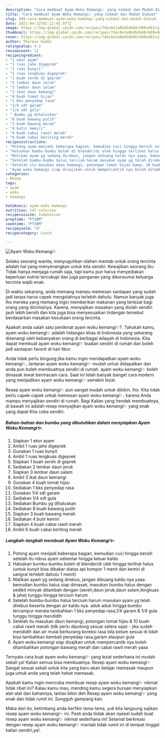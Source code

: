 ```yaml
---
description: "Cara membuat Ayam Woku Kemangi✨ yang nikmat dan Mudah Dibuat"
title: "Cara membuat Ayam Woku Kemangi✨ yang nikmat dan Mudah Dibuat"
slug: 449-cara-membuat-ayam-woku-kemangi-yang-nikmat-dan-mudah-dibuat
date: 2021-04-12T02:12:45.977Z
image: https://img-global.cpcdn.com/recipes/7dac8e2a8bdbdb88/680x482cq70/ayam-woku-kemangi✨-foto-resep-utama.jpg
thumbnail: https://img-global.cpcdn.com/recipes/7dac8e2a8bdbdb88/680x482cq70/ayam-woku-kemangi✨-foto-resep-utama.jpg
cover: https://img-global.cpcdn.com/recipes/7dac8e2a8bdbdb88/680x482cq70/ayam-woku-kemangi✨-foto-resep-utama.jpg
author: Theresa Gibbs
ratingvalue: 4.3
reviewcount: 12
recipeingredient:
- "1 ekor ayam"
- "1 ruas jahe digeprek"
- "1 ruas kunyit"
- "1 ruas lengkuas digeprek"
- "1 buah sereh di geprek"
- "2 lembar daun jeruk"
- "3 lembar daun salam"
- "3 ikat daun kemangi"
- "4 buah tomat hijau"
- "1 bks penyedap rasa"
- "1/4 sdt garam"
- "1/4 sdt gula"
- " Bumbu yg dihaluskan"
- "8 buah bawang putih"
- "3 buah bawang merah"
- "4 butir kemiri"
- "4 buah cabai rawit merah"
- "6 buah cabai keriting merah"
recipeinstructions:
- "Potong ayam menjadi beberapa bagian, kemudian cuci hingga bersih setelah itu rebus ayam sebentar hingga keluar kaldu"
- "Haluskan bumbu-bumbu boleh di blender/di ulek hingga terlihat halus (untuk kunyit bisa dibakar diatas api kompor 1 menit dan kemiri di sangrai terlebih dahulu 1 menit)"
- "Matikan ayam yg sedang direbus, jangan dibuang kaldu nya yaaa. kemudian bumbu halus siap dimasak, masukan bumbu halus dengan sedikit minyak ditambah dengan (sereh,daun jeruk,daun salam,lengkuas &amp; jahe) tunggu hingga tercium harum"
- "Setelah bumbu-bumbu halus tercium harum masukan ayam yg telah direbus beserta dengan air kaldu nya. aduk aduk hingga bumbu tercampur merata tambahkan 1 bks penyedap rasa,1/4 garam &amp; 1/4 gula tunggu hingga mendidih"
- "Setelah itu masukan daun kemangi, potongan tomat hijau &amp; 10 buah cabai rawit merah (tdk perlu dipotong sesuai selera saja)  jika sudah mendidih dan air mulai berkurang koreksi rasa bila belum sesuai di lidah bisa tambahkan kembali penyedap rasa,garam ataupun gula"
- "Ayam woku kemangi siap disajikan untuk mempercantik nya boleh ditambahkan potongan bawang merah dan cabai rawit merah yaaa"
categories:
- Resep
tags:
- ayam
- woku
- kemangi

katakunci: ayam woku kemangi 
nutrition: 147 calories
recipecuisine: Indonesian
preptime: "PT28M"
cooktime: "PT30M"
recipeyield: "4"
recipecategory: Lunch

---
```



![Ayam Woku Kemangi✨](https://img-global.cpcdn.com/recipes/7dac8e2a8bdbdb88/680x482cq70/ayam-woku-kemangi✨-foto-resep-utama.jpg)

Selaku seorang wanita, menyuguhkan olahan mantab untuk orang tercinta adalah hal yang menyenangkan untuk kita sendiri. Kewajiban seorang ibu Tidak hanya menjaga rumah saja, tapi kamu pun harus menyediakan keperluan nutrisi tercukupi dan juga panganan yang dikonsumsi keluarga tercinta wajib enak.

Di waktu  sekarang, anda memang mampu memesan santapan yang sudah jadi tanpa harus capek mengolahnya terlebih dahulu. Namun banyak juga lho mereka yang memang ingin memberikan makanan yang terlezat bagi orang yang dicintainya. Karena, menyajikan masakan yang diolah sendiri jauh lebih bersih dan kita juga bisa menyesuaikan hidangan tersebut berdasarkan masakan kesukaan orang tercinta. 



Apakah anda salah satu penikmat ayam woku kemangi✨?. Tahukah kamu, ayam woku kemangi✨ adalah hidangan khas di Indonesia yang sekarang disenangi oleh kebanyakan orang di berbagai wilayah di Indonesia. Kita dapat membuat ayam woku kemangi✨ buatan sendiri di rumah dan boleh jadi santapan favorit di hari libur.

Anda tidak perlu bingung jika kamu ingin mendapatkan ayam woku kemangi✨, lantaran ayam woku kemangi✨ mudah untuk didapatkan dan anda pun boleh membuatnya sendiri di rumah. ayam woku kemangi✨ boleh dimasak lewat bermacam cara. Saat ini telah banyak banget cara modern yang menjadikan ayam woku kemangi✨ semakin lezat.

Resep ayam woku kemangi✨ pun sangat mudah untuk dibikin, lho. Kita tidak perlu capek-capek untuk memesan ayam woku kemangi✨, karena Anda mampu menyajikan sendiri di rumah. Bagi Kalian yang hendak membuatnya, di bawah ini adalah resep menyajikan ayam woku kemangi✨ yang enak yang dapat Kita coba sendiri.

<!--inarticleads1-->

##### Bahan-bahan dan bumbu yang dibutuhkan dalam menyiapkan Ayam Woku Kemangi✨:

1. Siapkan 1 ekor ayam
1. Ambil 1 ruas jahe digeprek
1. Gunakan 1 ruas kunyit
1. Ambil 1 ruas lengkuas digeprek
1. Siapkan 1 buah sereh di geprek
1. Sediakan 2 lembar daun jeruk
1. Siapkan 3 lembar daun salam
1. Ambil 3 ikat daun kemangi
1. Gunakan 4 buah tomat hijau
1. Sediakan 1 bks penyedap rasa
1. Gunakan 1/4 sdt garam
1. Sediakan 1/4 sdt gula
1. Sediakan  Bumbu yg dihaluskan
1. Sediakan 8 buah bawang putih
1. Siapkan 3 buah bawang merah
1. Sediakan 4 butir kemiri
1. Siapkan 4 buah cabai rawit merah
1. Ambil 6 buah cabai keriting merah




<!--inarticleads2-->

##### Langkah-langkah membuat Ayam Woku Kemangi✨:

1. Potong ayam menjadi beberapa bagian, kemudian cuci hingga bersih setelah itu rebus ayam sebentar hingga keluar kaldu
1. Haluskan bumbu-bumbu boleh di blender/di ulek hingga terlihat halus (untuk kunyit bisa dibakar diatas api kompor 1 menit dan kemiri di sangrai terlebih dahulu 1 menit)
1. Matikan ayam yg sedang direbus, jangan dibuang kaldu nya yaaa. kemudian bumbu halus siap dimasak, masukan bumbu halus dengan sedikit minyak ditambah dengan (sereh,daun jeruk,daun salam,lengkuas &amp; jahe) tunggu hingga tercium harum
1. Setelah bumbu-bumbu halus tercium harum masukan ayam yg telah direbus beserta dengan air kaldu nya. aduk aduk hingga bumbu tercampur merata tambahkan 1 bks penyedap rasa,1/4 garam &amp; 1/4 gula tunggu hingga mendidih
1. Setelah itu masukan daun kemangi, potongan tomat hijau &amp; 10 buah cabai rawit merah (tdk perlu dipotong sesuai selera saja)  - jika sudah mendidih dan air mulai berkurang koreksi rasa bila belum sesuai di lidah bisa tambahkan kembali penyedap rasa,garam ataupun gula
1. Ayam woku kemangi siap disajikan untuk mempercantik nya boleh ditambahkan potongan bawang merah dan cabai rawit merah yaaa




Ternyata cara buat ayam woku kemangi✨ yang lezat sederhana ini mudah sekali ya! Kalian semua bisa membuatnya. Resep ayam woku kemangi✨ Sangat sesuai sekali untuk kita yang baru akan belajar memasak maupun juga untuk anda yang telah hebat memasak.

Apakah kamu ingin mencoba membuat resep ayam woku kemangi✨ nikmat tidak ribet ini? Kalau kamu mau, mending kamu segera buruan menyiapkan alat-alat dan bahannya, lantas bikin deh Resep ayam woku kemangi✨ yang enak dan tidak rumit ini. Sungguh gampang kan. 

Maka dari itu, ketimbang anda berfikir lama-lama, yuk kita langsung sajikan resep ayam woku kemangi✨ ini. Pasti anda tiidak akan nyesel sudah buat resep ayam woku kemangi✨ nikmat sederhana ini! Selamat berkreasi dengan resep ayam woku kemangi✨ mantab tidak rumit ini di tempat tinggal kalian sendiri,ya!.

